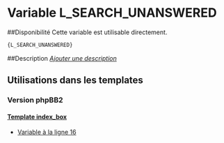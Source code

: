 # Variable L_SEARCH_UNANSWERED

##Disponibilité
Cette variable est utilisable directement.

```html
{L_SEARCH_UNANSWERED}
```

##Description
[*Ajouter une description*](https://fa-tvars.appspot.com/var/L_SEARCH_UNANSWERED)

## Utilisations dans les templates

### Version phpBB2

#### [Template index_box](subsilver/index_box.md#readme)
* [Variable &agrave; la ligne 16](../subsilver/index_box.tpl#L16)